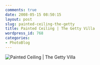 ```yaml
---
comments: true
date: 2008-05-15 08:50:15
layout: post
slug: painted-ceiling-the-getty
title: Painted Ceiling | The Getty Villa
wordpress_id: 768
categories:
- PhotoBlog
---
```


![Painted Ceiling | The Getty Villa](http://ryanfitzer.com/main/wp-content/uploads/2008/05/getty-porch.jpg)
